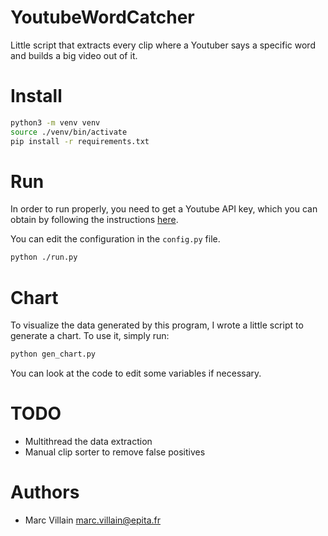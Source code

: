 YoutubeWordCatcher
===

Little script that extracts every clip where a Youtuber says a specific word and builds a big video out of it.

# Install

```bash
python3 -m venv venv
source ./venv/bin/activate
pip install -r requirements.txt
```

# Run

In order to run properly, you need to get a Youtube API key, which you can obtain by following the instructions [here](https://developers.google.com/youtube/registering_an_application).

You can edit the configuration in the `config.py` file.

```bash
python ./run.py
```

# Chart

To visualize the data generated by this program, I wrote a little script to generate a chart. To use it, simply run:

```bash
python gen_chart.py
```

You can look at the code to edit some variables if necessary.

# TODO

* Multithread the data extraction
* Manual clip sorter to remove false positives

# Authors

* Marc Villain <marc.villain@epita.fr>